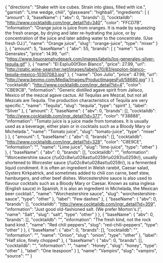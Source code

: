 {
    "directions": "Shake with ice cubes. Strain into glass, filled with ice.",
    "garnish": "Lime wedge, chili",
    "glassware": "highball",
    "ingredients": [
        {
            "amount": 3,
            "baseName": {
                "abv": 0,
                "brands": [],
                "cocktaildb": "http://www.cocktaildb.com/ingr_detail?id=340",
                "color": "FFCD7B",
                "information": "Orange juice is juice from oranges. It is made by squeezing the fresh orange, by drying and later re-hydrating the juice, or by concentration of the juice and later adding water to the concentrate. (Use fresh OJ.)",
                "name": "Orange juice",
                "slug": "orange-juice",
                "type": "mixer"
            }
        },
        {
            "amount": 5,
            "baseName": {
                "abv": 55,
                "brands": [
                    {
                        "name": "Los Generales",
                        "price": 14.99,
                        "url": "https://www.liquoramahydepark.com/images/labels/los-generales-silver-tequila.gif"
                    },
                    {
                        "name": "El Esp\u00f3lon Blanco",
                        "price": 27.99,
                        "url": "http://static.wine-searcher.net/images/labels/70/83/espolon-blanco-tequila-mexico-10307083.jpg"
                    },
                    {
                        "name": "Don Julio",
                        "price": 47.99,
                        "url": "http://www.bevmo.com/Media/Images/ProductImagesFull/58680.jpg"
                    }
                ],
                "cocktaildb": "http://www.cocktaildb.com/ingr_detail?id=4",
                "color": "CBE9CB",
                "information": "Generic distilled agave spirit from Jalisco, Mexico of the mezcal agave cactus. All Tequilas are Mezcal, but not all Mezcals are Tequila. The production characteristics of Tequila are very specific.",
                "name": "Tequila",
                "slug": "tequila",
                "type": "spirit"
            },
            "label": "Silver"
        },
        {
            "amount": 7,
            "baseName": {
                "abv": 0,
                "brands": [],
                "cocktaildb": "http://www.cocktaildb.com/ingr_detail?id=377",
                "color": "F38888",
                "information": "Tomato juice is a juice made from tomatoes. It is usually used as a beverage, either plain or in cocktails such as a Bloody Mary or Michelada.",
                "name": "Tomato juice",
                "slug": "tomato-juice",
                "type": "mixer"
            }
        },
        {
            "amount": 1,
            "baseName": {
                "abv": 0,
                "brands": [],
                "cocktaildb": "http://www.cocktaildb.com/ingr_detail?id=328",
                "color": "C8E9CE",
                "information": "",
                "name": "Lime juice",
                "slug": "lime-juice",
                "type": "other"
            }
        },
        {
            "baseName": {
                "abv": 0,
                "brands": [],
                "cocktaildb": "",
                "information": "Worcestershire sauce (/\u02c8w\u028ast\u0259r\u0283\u0259r/), usually shortened to Worcester sauce (/\u02c8w\u028ast\u0259r/), is a fermented liquid condiment. It is often an ingredient in Welsh rarebit, Caesar salad, Oysters Kirkpatrick, and sometimes added to chili con carne, beef stew, hamburgers, and other beef dishes. Worcestershire sauce is also used to flavour cocktails such as a Bloody Mary or Caesar. Known as salsa inglesa (English sauce) in Spanish, it is also an ingredient in Michelada, the Mexican beer cocktail.",
                "name": "Worchestershire sauce",
                "slug": "worchestershire-sauce",
                "type": "other"
            },
            "label": "Few dashes"
        },
        {
            "baseName": {
                "abv": 0,
                "brands": [],
                "cocktaildb": "http://www.cocktaildb.com/ingr_detail?id=359",
                "information": "Just good old-fashioned salt.  (We prefer Morton's.)",
                "name": "Salt",
                "slug": "salt",
                "type": "other"
            }
        },
        {
            "baseName": {
                "abv": 0,
                "brands": [],
                "cocktaildb": "",
                "information": "The fresh kind, not the rock band kind.",
                "name": "Red chili peppers",
                "slug": "red-chili-peppers",
                "type": "other"
            }
        },
        {
            "baseName": {
                "abv": 0,
                "brands": [],
                "cocktaildb": "",
                "information": "",
                "name": "Onion",
                "slug": "onion",
                "type": "other"
            },
            "label": "Half slice, finely chopped"
        },
        {
            "baseName": {
                "abv": 0,
                "brands": [],
                "cocktaildb": "",
                "information": "",
                "name": "Honey",
                "slug": "honey",
                "type": "other"
            },
            "label": "One teaspoon"
        }
    ],
    "name": "Vampiro",
    "slug": "vampiro",
    "source": ""
}
